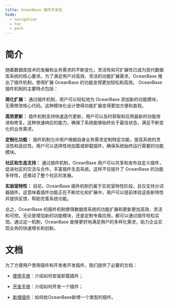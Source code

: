 ```yaml
---
title: OceanBase 插件开发包
hide:
  - navigation
  - toc
  - path
---
```


# 简介
随着数据库技术的发展和业务需求的不断变化，灵活性和可扩展性已成为现代数据库系统的核心要求。为了满足用户对高效、灵活的功能扩展需求，OceanBase 推出了插件机制，使得扩展 OceanBase 的功能变得更加轻松和高效。 OceanBase 插件机制的主要特点包括：

**简化扩展：** 通过插件机制，用户可以轻松地为 OceanBase 添加新的功能模块，无需修改核心代码。这种模块化设计使得功能扩展变得更加方便和直观。

**高效更新：** 插件机制支持快速迭代更新，用户可以及时获取和应用最新的功能改进和修复。这种快速响应的能力，确保了系统能够始终处于最佳状态，满足不断变化的业务需求。

**定制化功能：** 插件机制允许用户根据自身业务需求定制特定功能，提高系统的灵活性和适应性。用户可以选择性地加载或卸载插件，确保系统始终运行需要的功能模块。

**社区和生态支持：** 通过插件机制，OceanBase 用户可以共享和发布自定义插件，促进社区的交流与合作，丰富插件生态系统。这样不仅提升了 OceanBase 的功能多样性，还推动了整个社区的发展。

**实验室特性：** 目前，OceanBase 插件机制仍属于实验室特性阶段，且仅支持分词器插件。这意味着插件功能正在不断优化和扩展中，用户可以提前体验这些新特性并提供反馈，帮助完善系统功能。

总之，OceanBase 的插件机制使得数据库系统的功能扩展和更新更加高效、灵活和可控。无论是增加新的功能模块，还是定制专属应用，都可以通过插件轻松实现。通过这一机制，OceanBase 能够更好地满足用户的多样化需求，助力企业实现业务的快速增长和创新。

# 文档
为了方便用户使用插件和开发者开发插件，我们提供了必要的文档：

- [使用手册](user-guide.md)：介绍如何安装卸载插件；

- [开发手册](how-to-dev.md)：介绍如何开发一个插件；

- [新增插件](add-new-plugin.md)：如何给OceanBase新增一个类型的插件。
